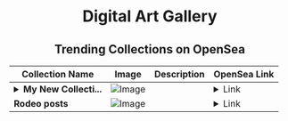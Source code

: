 <div align="center">

# Digital Art Gallery

## Trending Collections on OpenSea

| Collection Name                       | Image                                                                                     | Description                       | OpenSea Link                                                                                          |
|---------------------------------------|-------------------------------------------------------------------------------------------|-----------------------------------|--------------------------------------------------------------------------------------------------------|
| **<details><summary>My New Collecti...</summary>My New Collection</details>** | ![Image](https://i.seadn.io/s/raw/files/79e40f35cb5e572531ef0d6ae28769f0.jpg?w=500&auto=format?w=200&auto=format) |  | <details><summary>Link</summary>[My New Collection](https://opensea.io/collection/my-new-collection-13478)</details> |
| **Rodeo posts** | ![Image](https://i.seadn.io/s/raw/files/90b15c74d02ba221b4f2d27226b7d0bc.jpg?w=500&auto=format?w=200&auto=format) |  | <details><summary>Link</summary>[Rodeo posts](https://opensea.io/collection/rodeo-posts-316)</details> |

</div>